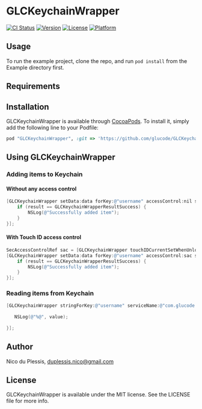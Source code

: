 # GLCKeychainWrapper

[![CI Status](http://img.shields.io/travis/glucode/GLCKeychainWrapper.svg?style=flat)](https://travis-ci.org/glucode/GLCKeychainWrapper)
[![Version](https://img.shields.io/cocoapods/v/GLCKeychainWrapper.svg?style=flat)](http://cocoapods.org/pods/GLCKeychainWrapper)
[![License](https://img.shields.io/cocoapods/l/GLCKeychainWrapper.svg?style=flat)](http://cocoapods.org/pods/GLCKeychainWrapper)
[![Platform](https://img.shields.io/cocoapods/p/GLCKeychainWrapper.svg?style=flat)](http://cocoapods.org/pods/GLCKeychainWrapper)

## Usage

To run the example project, clone the repo, and run `pod install` from the Example directory first.

## Requirements

## Installation

GLCKeychainWrapper is available through [CocoaPods](http://cocoapods.org). To install
it, simply add the following line to your Podfile:

```ruby
pod "GLCKeychainWrapper", :git => 'https://github.com/glucode/GLCKeychainWrapper.git', :branch => 'master'

```

## Using GLCKeychainWrapper

### Adding items to Keychain

#### Without any access control

```Objective-C
[GLCKeychainWrapper setData:data forKey:@"username" accessControl:nil serviceName:@"com.glucode.GLCKeychainWrapper" completion:^(GLCKeychainWrapperResult result) {
    if (result == GLCKeychainWrapperResultSuccess) {
        NSLog(@"Successfully added item");
    }
}];
```

#### With Touch ID access control

```Objective-C
SecAccessControlRef sac = [GLCKeychainWrapper touchIDCurrentSetWhenUnlockedThisDeviceOnlySAC];
[GLCKeychainWrapper setData:data forKey:@"username" accessControl:sac serviceName:@"com.glucode.GLCKeychainWrapper" completion:^(GLCKeychainWrapperResult result) {
    if (result == GLCKeychainWrapperResultSuccess) {
        NSLog(@"Successfully added item");
    }
}];
```

### Reading items from Keychain

```Objective-C
[GLCKeychainWrapper stringForKey:@"username" serviceName:@"com.glucode.GLCKeychainWrapper" completion:^(GLCKeychainWrapperResult result, NSString * _Nullable value) {
   
   NSLog(@"%@", value);
   
}];
```

## Author

Nico du Plessis, duplessis.nico@gmail.com

## License

GLCKeychainWrapper is available under the MIT license. See the LICENSE file for more info.
